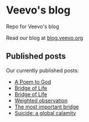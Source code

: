 # Veevo's blog
Repo for Veevo's blog

Read our blog at [blog.veevo.org](https://blog.veevo.org)


## Published posts
Our currently published posts:
* [A Poem to God](https://blog.veevo.org/2020/10/a-poem-to-god.html)
* [Bridge of Life](https://blog.veevo.org/2020/10/bridge-of-life.html)
* [Bridge of Life](https://blog.veevo.org/2020/10/bridge-of-life.html)
* [Weighted observation](https://blog.veevo.org/2020/09/weighted-observation.html)
* [The most important bridge](https://blog.veevo.org/2020/09/the-most-important-bridge.html)
* [Suicide: a global calamity](https://blog.veevo.org/2020/09/suicide-global-calamity.html)
